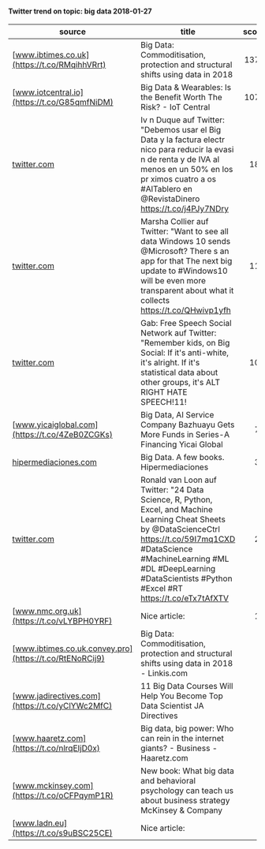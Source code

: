 #### Twitter trend on topic: big data 2018-01-27

|                        source                         |                                                                                                                               title                                                                                                                               |score|
|-------------------------------------------------------|-------------------------------------------------------------------------------------------------------------------------------------------------------------------------------------------------------------------------------------------------------------------|----:|
|[www.ibtimes.co.uk](https://t.co/RMqihhVRrt)           |Big Data: Commoditisation, protection and structural shifts   using data in 2018                                                                                                                                                                                   | 1376|
|[www.iotcentral.io](https://t.co/G85qmfNiDM)           |Big Data & Wearables: Is the Benefit Worth The Risk? - IoT Central                                                                                                                                                                                                 | 1074|
|[twitter.com](https://t.co/LT2bfbFDkw)                 |Iv n Duque auf Twitter: "Debemos usar el Big Data y la factura electr nico para reducir la evasi n de renta y de IVA al menos en un 50% en los pr ximos cuatro a os #AlTablero en @RevistaDinero https://t.co/j4PJy7NDry                                           |  181|
|[twitter.com](https://t.co/SOIJvHqBY5)                 |Marsha Collier auf Twitter: "Want to see all data Windows 10 sends @Microsoft? There s an app for that The next big update to #Windows10 will be even more transparent about what it collects  https://t.co/QHwivp1yfh                                             |  111|
|[twitter.com](https://t.co/lOZZ0oRNbP)                 |Gab: Free Speech Social Network auf Twitter: "Remember kids, on Big Social: If it's anti-white, it's alright.  If it's statistical data about other groups, it's ALT RIGHT HATE SPEECH!11!                                                                         |  101|
|[www.yicaiglobal.com](https://t.co/4ZeB0ZCGKs)         |Big Data, AI Service Company Bazhuayu Gets More Funds in Series-A Financing   Yicai Global                                                                                                                                                                         |   77|
|[hipermediaciones.com](https://t.co/axIMPKZBFc)        |Big Data. A few books.   Hipermediaciones                                                                                                                                                                                                                          |   37|
|[twitter.com](https://t.co/v3aAE0lkaB)                 |Ronald van Loon auf Twitter: "24 Data Science, R, Python, Excel, and Machine Learning Cheat Sheets by @DataScienceCtrl   https://t.co/59I7mq1CXD #DataScience #MachineLearning #ML #DL #DeepLearning #DataScientists  #Python #Excel #RT  https://t.co/eTx7tAfXTV  |   27|
|[www.nmc.org.uk](https://t.co/vLYBPH0YRF)              |Nice article:                                                                                                                                                                                                                                                      |   15|
|[www.ibtimes.co.uk.convey.pro](https://t.co/RtENoRCij9)|Big Data: Commoditisation, protection and structural shifts   using data in 2018 - Linkis.com                                                                                                                                                                      |    8|
|[www.jadirectives.com](https://t.co/yClYWc2MfC)        |11 Big Data Courses Will Help You Become Top Data Scientist   JA Directives                                                                                                                                                                                        |    4|
|[www.haaretz.com](https://t.co/nlrqEIjD0x)             |Big data, big power: Who can rein in the internet giants? - Business - Haaretz.com                                                                                                                                                                                 |    4|
|[www.mckinsey.com](https://t.co/oCFPqymP1R)            |New book: What big data and behavioral psychology can teach us about business strategy   McKinsey & Company                                                                                                                                                        |    2|
|[www.ladn.eu](https://t.co/s9uBSC25CE)                 |Nice article:                                                                                                                                                                                                                                                      |    2|
